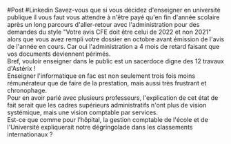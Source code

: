 #Post #Linkedin 
Savez-vous que si vous décidez d'enseigner en université publique il vous faut vous attendre à n'être payé qu'en fin d'année scolaire après un long parcours d'aller-retour avec l'administration pour des demandes du style "Votre avis CFE doit être celui de 2022 et non 2021" alors que vous avez rempli votre dossier en octobre avant émission de l'avis de l'année en cours. Car oui l'administration a 4 mois de retard faisant que vos documents deviennent périmés.  
Bref, vouloir enseigner dans le public est un sacerdoce digne des 12 travaux d'Astérix !  
Enseigner l'informatique en fac est non seulement trois fois moins rémunérateur que de faire de la prestation, mais aussi très frustrant et chronophage.  
Pour en avoir parlé avec plusieurs professeurs, l'explication de cet état de fait serait que les cadres supérieurs administratifs n'ont plus de vision systémique, mais une vision comptable par services.  
Est-ce que comme pour l’hôpital, la gestion comptable de l'école et de l'Université expliquerait notre dégringolade dans les classements internationaux ?